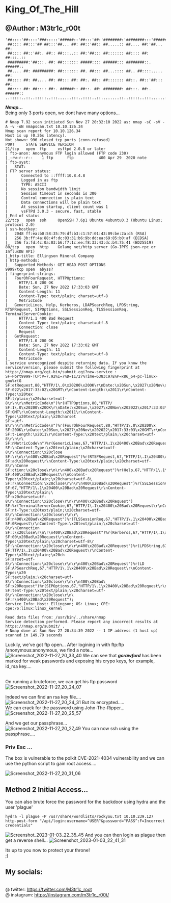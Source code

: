 # King_Of_The_Hill
## @Author : M3tr1c_r00t
```
'##::::'##::::'###:::::'######::'##:::'##:'########:'########:::'######::
 ##:::: ##:::'## ##:::'##... ##: ##::'##:: ##.....:: ##.... ##:'##... ##:
 ##:::: ##::'##:. ##:: ##:::..:: ##:'##::: ##::::::: ##:::: ##: ##:::..::
 #########:'##:::. ##: ##::::::: #####:::: ######::: ########::. ######::
 ##.... ##: #########: ##::::::: ##. ##::: ##...:::: ##.. ##::::..... ##:
 ##:::: ##: ##.... ##: ##::: ##: ##:. ##:: ##::::::: ##::. ##::'##::: ##:
 ##:::: ##: ##:::: ##:. ######:: ##::. ##: ########: ##:::. ##:. ######::
..:::::..::..:::::..:::......:::..::::..::........::..:::::..:::......:::
```
_**Nmap...**_
<br>Being only 3 ports open, we dont have many options...
```
# Nmap 7.92 scan initiated Sun Nov 27 20:32:10 2022 as: nmap -sC -sV -A -v -oN nmapscan.txt 10.10.126.34
Nmap scan report for 10.10.126.34
Host is up (0.26s latency).
Not shown: 996 closed tcp ports (conn-refused)
PORT     STATE SERVICE VERSION
21/tcp   open  ftp     vsftpd 2.0.8 or later
| ftp-anon: Anonymous FTP login allowed (FTP code 230)
|_-rw-r--r--    1 ftp      ftp           400 Apr 29  2020 note
| ftp-syst: 
|   STAT: 
| FTP server status:
|      Connected to ::ffff:10.8.4.8
|      Logged in as ftp
|      TYPE: ASCII
|      No session bandwidth limit
|      Session timeout in seconds is 300
|      Control connection is plain text
|      Data connections will be plain text
|      At session startup, client count was 1
|      vsFTPd 3.0.3 - secure, fast, stable
|_End of status
22/tcp   open  ssh     OpenSSH 7.6p1 Ubuntu 4ubuntu0.3 (Ubuntu Linux; protocol 2.0)
| ssh-hostkey: 
|   2048 ff:ea:b0:58:35:79:df:b3:c1:57:01:43:09:be:2a:d5 (RSA)
|   256 3b:ff:4a:88:4f:dc:03:31:b6:9b:dd:ea:69:85:b0:af (ECDSA)
|_  256 fa:fd:4c:0a:03:b6:f7:1c:ee:f8:33:43:dc:b4:75:41 (ED25519)
80/tcp   open  http    Golang net/http server (Go-IPFS json-rpc or InfluxDB API)
|_http-title: Ellingson Mineral Company
| http-methods: 
|_  Supported Methods: GET HEAD POST OPTIONS
9999/tcp open  abyss?
| fingerprint-strings: 
|   FourOhFourRequest, HTTPOptions: 
|     HTTP/1.0 200 OK
|     Date: Sun, 27 Nov 2022 17:33:03 GMT
|     Content-Length: 11
|     Content-Type: text/plain; charset=utf-8
|     MetricCode
|   GenericLines, Help, Kerberos, LDAPSearchReq, LPDString, RTSPRequest, SIPOptions, SSLSessionReq, TLSSessionReq, TerminalServerCookie: 
|     HTTP/1.1 400 Bad Request
|     Content-Type: text/plain; charset=utf-8
|     Connection: close
|     Request
|   GetRequest: 
|     HTTP/1.0 200 OK
|     Date: Sun, 27 Nov 2022 17:33:02 GMT
|     Content-Length: 11
|     Content-Type: text/plain; charset=utf-8
|_    MetricCode
1 service unrecognized despite returning data. If you know the service/version, please submit the following fingerprint at https://nmap.org/cgi-bin/submit.cgi?new-service :
SF-Port9999-TCP:V=7.92%I=7%D=11/27%Time=6383C97E%P=x86_64-pc-linux-gnu%r(G
SF:etRequest,80,"HTTP/1\.0\x20200\x20OK\r\nDate:\x20Sun,\x2027\x20Nov\x202
SF:022\x2017:33:02\x20GMT\r\nContent-Length:\x2011\r\nContent-Type:\x20tex
SF:t/plain;\x20charset=utf-8\r\n\r\nMetricCode\n")%r(HTTPOptions,80,"HTTP/
SF:1\.0\x20200\x20OK\r\nDate:\x20Sun,\x2027\x20Nov\x202022\x2017:33:03\x20
SF:GMT\r\nContent-Length:\x2011\r\nContent-Type:\x20text/plain;\x20charset
SF:=utf-8\r\n\r\nMetricCode\n")%r(FourOhFourRequest,80,"HTTP/1\.0\x20200\x
SF:20OK\r\nDate:\x20Sun,\x2027\x20Nov\x202022\x2017:33:03\x20GMT\r\nConten
SF:t-Length:\x2011\r\nContent-Type:\x20text/plain;\x20charset=utf-8\r\n\r\
SF:nMetricCode\n")%r(GenericLines,67,"HTTP/1\.1\x20400\x20Bad\x20Request\r
SF:\nContent-Type:\x20text/plain;\x20charset=utf-8\r\nConnection:\x20close
SF:\r\n\r\n400\x20Bad\x20Request")%r(RTSPRequest,67,"HTTP/1\.1\x20400\x20B
SF:ad\x20Request\r\nContent-Type:\x20text/plain;\x20charset=utf-8\r\nConne
SF:ction:\x20close\r\n\r\n400\x20Bad\x20Request")%r(Help,67,"HTTP/1\.1\x20
SF:400\x20Bad\x20Request\r\nContent-Type:\x20text/plain;\x20charset=utf-8\
SF:r\nConnection:\x20close\r\n\r\n400\x20Bad\x20Request")%r(SSLSessionReq,
SF:67,"HTTP/1\.1\x20400\x20Bad\x20Request\r\nContent-Type:\x20text/plain;\
SF:x20charset=utf-8\r\nConnection:\x20close\r\n\r\n400\x20Bad\x20Request")
SF:%r(TerminalServerCookie,67,"HTTP/1\.1\x20400\x20Bad\x20Request\r\nConte
SF:nt-Type:\x20text/plain;\x20charset=utf-8\r\nConnection:\x20close\r\n\r\
SF:n400\x20Bad\x20Request")%r(TLSSessionReq,67,"HTTP/1\.1\x20400\x20Bad\x2
SF:0Request\r\nContent-Type:\x20text/plain;\x20charset=utf-8\r\nConnection
SF::\x20close\r\n\r\n400\x20Bad\x20Request")%r(Kerberos,67,"HTTP/1\.1\x204
SF:00\x20Bad\x20Request\r\nContent-Type:\x20text/plain;\x20charset=utf-8\r
SF:\nConnection:\x20close\r\n\r\n400\x20Bad\x20Request")%r(LPDString,67,"H
SF:TTP/1\.1\x20400\x20Bad\x20Request\r\nContent-Type:\x20text/plain;\x20ch
SF:arset=utf-8\r\nConnection:\x20close\r\n\r\n400\x20Bad\x20Request")%r(LD
SF:APSearchReq,67,"HTTP/1\.1\x20400\x20Bad\x20Request\r\nContent-Type:\x20
SF:text/plain;\x20charset=utf-8\r\nConnection:\x20close\r\n\r\n400\x20Bad\
SF:x20Request")%r(SIPOptions,67,"HTTP/1\.1\x20400\x20Bad\x20Request\r\nCon
SF:tent-Type:\x20text/plain;\x20charset=utf-8\r\nConnection:\x20close\r\n\
SF:r\n400\x20Bad\x20Request");
Service Info: Host: Ellingson; OS: Linux; CPE: cpe:/o:linux:linux_kernel

Read data files from: /usr/bin/../share/nmap
Service detection performed. Please report any incorrect results at https://nmap.org/submit/ .
# Nmap done at Sun Nov 27 20:34:39 2022 -- 1 IP address (1 host up) scanned in 149.79 seconds
```
Luckily, we've got ftp open...
After logining in with ftp:ftp /anonymous:anonymous, we find a note...
<br>
![Screenshot_2022-11-27_20_33_40](https://user-images.githubusercontent.com/99975622/207656527-308477c4-f57e-4fe8-adf2-413337ab4f0c.png)
We can see that _**gcrawford**_ has been marked for weak passwords and exposing his crypo keys, for example, id_rsa key....

<br> On running a bruteforce, we can get his ftp password 
<br>
![Screenshot_2022-11-27_20_24_07](https://user-images.githubusercontent.com/99975622/207657452-ce70efa4-7ddd-467e-8718-cfd89fbd70e0.png)

Indeed we can find an rsa key file....
<br>
![Screenshot_2022-11-27_20_24_31](https://user-images.githubusercontent.com/99975622/207656195-08c684bc-761e-4bbb-a08f-22c3adc25463.png)
 But its encrypted.....
 <br> We can crack for the password using John-The-Ripper...
 <br>
 ![Screenshot_2022-11-27_20_25_57](https://user-images.githubusercontent.com/99975622/207658031-9321f0fe-7416-4331-9c32-4237ef6cbdb7.png)

 And we get our passphrase...
 <br>
 ![Screenshot_2022-11-27_20_27_49](https://user-images.githubusercontent.com/99975622/207658240-a868e7e7-86e6-4d85-b345-25ea0b47f8c9.png)
You can now ssh using the passphrase....
 
 ### Priv Esc ...
 The box is vulnerable to the  polkit CVE-2021-4034 vulnerability and we can use the python script to gain root access....
 <br>

 ![Screenshot_2022-11-27_20_31_06](https://user-images.githubusercontent.com/99975622/207658953-24ac6bad-d182-4368-9f79-4686c523cf4e.png)
 
 ## Method 2 Initial Access...
 You can also brute force the password for the backdoor using hydra and the user 'plague'
 ```
hydra -l plague -P /usr/share/wordlists/rockyou.txt 10.10.239.127 http-post-form "/api/login:username=^USER^&password=^PASS^:F=Incorrect credentials"
 ```
 ![Screenshot_2023-01-03_22_35_45](https://user-images.githubusercontent.com/99975622/210453250-0c84d3f6-6f69-4b19-b784-803a085ac311.png)
And you can then login as plague then get a reverse shell...
 ![Screenshot_2023-01-03_22_41_31](https://user-images.githubusercontent.com/99975622/210453341-dd3a51e7-9954-4af6-804d-5bc02013cf75.png)

Its up to you now to protect your throne!
<br>
;)
## My socials:
<br>@ twitter: https://twitter.com/M3tr1c_root
<br>@ instagram: https://instagram.com/m3tr1c_r00t/
 

